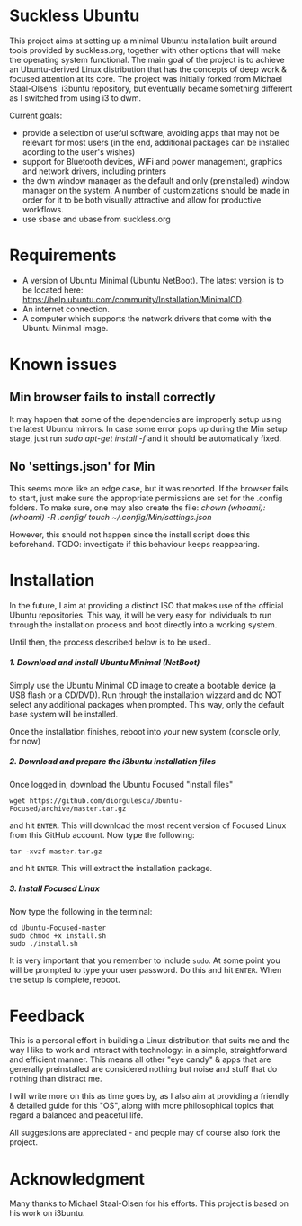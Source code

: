 Suckless Ubuntu
===============

This project aims at setting up a minimal Ubuntu installation built around tools provided by suckless.org, together with other options that will make the operating system functional. The main goal of the project is to achieve an Ubuntu-derived Linux distribution that has the concepts of deep work & focused attention at its core. The project was initially forked from Michael Staal-Olsens' i3buntu repository, but eventually became something different as I switched from using i3 to dwm.

Current goals:
* provide a selection of useful software, avoiding apps that may not be relevant for most users (in the end, additional packages can be installed acording to the user's wishes)
* support for Bluetooth devices, WiFi and power management, graphics and network drivers, including printers
* the dwm window manager as the default and only (preinstalled) window manager on the system. A number of customizations should be made in order for it to be both visually attractive and allow for productive workflows.
* use sbase and ubase from suckless.org


# Requirements
* A version of Ubuntu Minimal (Ubuntu NetBoot). The latest version is to be located here: https://help.ubuntu.com/community/Installation/MinimalCD.
* An internet connection.
* A computer which supports the network drivers that come with the Ubuntu Minimal image.

# Known issues
## Min browser fails to install correctly
It may happen that some of the dependencies are improperly setup using the latest Ubuntu mirrors. In case some error pops up during the Min setup stage, just run *sudo apt-get install -f* and it should be automatically fixed.

## No 'settings.json' for Min
This seems more like an edge case, but it was reported. If the browser fails to start, just make sure the appropriate permissions are set for the .config folders. To make sure, one may also create the file:
*chown $(whoami):$(whoami) -R .config/
touch ~/.config/Min/settings.json*

However, this should not happen since the install script does this beforehand. TODO: investigate if this behaviour keeps reappearing.

# Installation

In the future, I aim at providing a distinct ISO that makes use of the official Ubuntu repositories. This way, it will be very easy for individuals to run through the installation process and boot directly into a working system.

Until then, the process described below is to be used..

##### 1. Download and install Ubuntu Minimal (NetBoot)

Simply use the Ubuntu Minimal CD image to create a bootable device (a USB flash or a CD/DVD). Run through the installation wizzard and do NOT select any additional packages when prompted. This way, only the default base system will be installed. 

Once the installation finishes, reboot into your new system (console only, for now)

##### 2. Download and prepare the i3buntu installation files

Once logged in, download the Ubuntu Focused "install files"
```
wget https://github.com/diorgulescu/Ubuntu-Focused/archive/master.tar.gz
```
and hit `ENTER`. This will download the most recent version of Focused Linux from this GitHub account. Now type the following:
```
tar -xvzf master.tar.gz
```
and hit `ENTER`. This will extract the installation package.

##### 3. Install Focused Linux

Now type the following in the terminal:
```
cd Ubuntu-Focused-master
sudo chmod +x install.sh
sudo ./install.sh
```
It is very important that you remember to include `sudo`. At some point you will be prompted to type your user password. Do this and hit `ENTER`. When the setup is complete, reboot.

# Feedback
This is a personal effort in building a Linux distribution that suits me and the way I like to work and interact with technology: in a simple, straightforward and efficient manner. This means all other "eye candy" & apps that are generally preinstalled are considered nothing but noise and stuff that do nothing than distract me.

I will write more on this as time goes by, as I also aim at providing a friendly & detailed guide for this "OS", along with more philosophical topics that regard a balanced and peaceful life.

All suggestions are appreciated - and people may of course also fork the project.

# Acknowledgment
Many thanks to Michael Staal-Olsen for his efforts. This project is based on his work on i3buntu.
